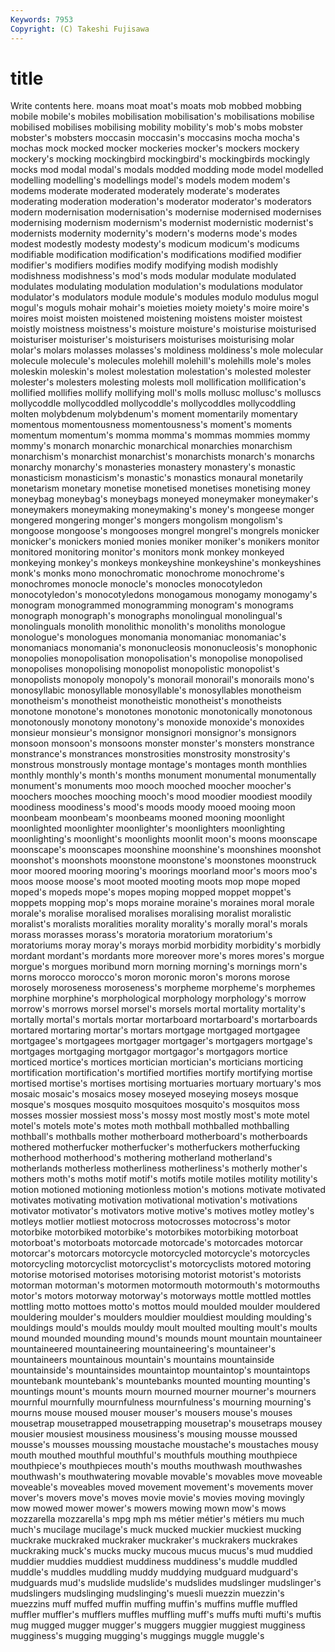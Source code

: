 ```yaml
---
Keywords: 7953 
Copyright: (C) Takeshi Fujisawa
---
```


# title

Write contents here.
 moans moat moat's moats mob mobbed mobbing
mobile mobile's mobiles mobilisation mobilisation's mobilisations mobilise mobilised mobilises mobilising
mobility mobility's mob's mobs mobster mobster's mobsters moccasin moccasin's moccasins
mocha mocha's mochas mock mocked mocker mockeries mocker's mockers mockery
mockery's mocking mockingbird mockingbird's mockingbirds mockingly mocks mod modal modal's
modals modded modding mode model modelled modelling modelling's modellings model's
models modem modem's modems moderate moderated moderately moderate's moderates moderating
moderation moderation's moderator moderator's moderators modern modernisation modernisation's modernise modernised
modernises modernising modernism modernism's modernist modernistic modernist's modernists modernity modernity's
modern's moderns mode's modes modest modestly modesty modesty's modicum modicum's
modicums modifiable modification modification's modifications modified modifier modifier's modifiers modifies
modify modifying modish modishly modishness modishness's mod's mods modular modulate
modulated modulates modulating modulation modulation's modulations modulator modulator's modulators module
module's modules modulo modulus mogul mogul's moguls mohair mohair's moieties
moiety moiety's moire moire's moires moist moisten moistened moistening moistens
moister moistest moistly moistness moistness's moisture moisture's moisturise moisturised moisturiser
moisturiser's moisturisers moisturises moisturising molar molar's molars molasses molasses's moldiness
moldiness's mole molecular molecule molecule's molecules molehill molehill's molehills mole's
moles moleskin moleskin's molest molestation molestation's molested molester molester's molesters
molesting molests moll mollification mollification's mollified mollifies mollify mollifying moll's
molls mollusc mollusc's molluscs mollycoddle mollycoddled mollycoddle's mollycoddles mollycoddling molten
molybdenum molybdenum's moment momentarily momentary momentous momentousness momentousness's moment's moments
momentum momentum's momma momma's mommas mommies mommy mommy's monarch monarchic
monarchical monarchies monarchism monarchism's monarchist monarchist's monarchists monarch's monarchs monarchy
monarchy's monasteries monastery monastery's monastic monasticism monasticism's monastic's monastics monaural
monetarily monetarism monetary monetise monetised monetises monetising money moneybag moneybag's
moneybags moneyed moneymaker moneymaker's moneymakers moneymaking moneymaking's money's mongeese monger
mongered mongering monger's mongers mongolism mongolism's mongoose mongoose's mongooses mongrel
mongrel's mongrels monicker monicker's monickers monied monies moniker moniker's monikers
monitor monitored monitoring monitor's monitors monk monkey monkeyed monkeying monkey's
monkeys monkeyshine monkeyshine's monkeyshines monk's monks mono monochromatic monochrome monochrome's
monochromes monocle monocle's monocles monocotyledon monocotyledon's monocotyledons monogamous monogamy monogamy's
monogram monogrammed monogramming monogram's monograms monograph monograph's monographs monolingual monolingual's
monolinguals monolith monolithic monolith's monoliths monologue monologue's monologues monomania monomaniac
monomaniac's monomaniacs monomania's mononucleosis mononucleosis's monophonic monopolies monopolisation monopolisation's monopolise
monopolised monopolises monopolising monopolist monopolistic monopolist's monopolists monopoly monopoly's monorail
monorail's monorails mono's monosyllabic monosyllable monosyllable's monosyllables monotheism monotheism's monotheist
monotheistic monotheist's monotheists monotone monotone's monotones monotonic monotonically monotonous monotonously
monotony monotony's monoxide monoxide's monoxides monsieur monsieur's monsignor monsignori monsignor's
monsignors monsoon monsoon's monsoons monster monster's monsters monstrance monstrance's monstrances
monstrosities monstrosity monstrosity's monstrous monstrously montage montage's montages month monthlies
monthly monthly's month's months monument monumental monumentally monument's monuments moo
mooch mooched moocher moocher's moochers mooches mooching mooch's mood moodier
moodiest moodily moodiness moodiness's mood's moods moody mooed mooing moon
moonbeam moonbeam's moonbeams mooned mooning moonlight moonlighted moonlighter moonlighter's moonlighters
moonlighting moonlighting's moonlight's moonlights moonlit moon's moons moonscape moonscape's moonscapes
moonshine moonshine's moonshines moonshot moonshot's moonshots moonstone moonstone's moonstones moonstruck
moor moored mooring mooring's moorings moorland moor's moors moo's moos
moose moose's moot mooted mooting moots mop mope moped moped's
mopeds mope's mopes moping mopped moppet moppet's moppets mopping mop's
mops moraine moraine's moraines moral morale morale's moralise moralised moralises
moralising moralist moralistic moralist's moralists moralities morality morality's morally moral's
morals morass morasses morass's moratoria moratorium moratorium's moratoriums moray moray's
morays morbid morbidity morbidity's morbidly mordant mordant's mordants more moreover
more's mores mores's morgue morgue's morgues moribund morn morning morning's
mornings morn's morns morocco morocco's moron moronic moron's morons morose
morosely moroseness moroseness's morpheme morpheme's morphemes morphine morphine's morphological morphology
morphology's morrow morrow's morrows morsel morsel's morsels mortal mortality mortality's
mortally mortal's mortals mortar mortarboard mortarboard's mortarboards mortared mortaring mortar's
mortars mortgage mortgaged mortgagee mortgagee's mortgagees mortgager mortgager's mortgagers mortgage's
mortgages mortgaging mortgagor mortgagor's mortgagors mortice morticed mortice's mortices mortician
mortician's morticians morticing mortification mortification's mortified mortifies mortify mortifying mortise
mortised mortise's mortises mortising mortuaries mortuary mortuary's mos mosaic mosaic's
mosaics mosey moseyed moseying moseys mosque mosque's mosques mosquito mosquitoes
mosquito's mosquitos moss mosses mossier mossiest moss's mossy most mostly
most's mote motel motel's motels mote's motes moth mothball mothballed
mothballing mothball's mothballs mother motherboard motherboard's motherboards mothered motherfucker motherfucker's
motherfuckers motherfucking motherhood motherhood's mothering motherland motherland's motherlands motherless motherliness
motherliness's motherly mother's mothers moth's moths motif motif's motifs motile
motiles motility motility's motion motioned motioning motionless motion's motions motivate
motivated motivates motivating motivation motivational motivation's motivations motivator motivator's motivators
motive motive's motives motley motley's motleys motlier motliest motocross motocrosses
motocross's motor motorbike motorbiked motorbike's motorbikes motorbiking motorboat motorboat's motorboats
motorcade motorcade's motorcades motorcar motorcar's motorcars motorcycle motorcycled motorcycle's motorcycles
motorcycling motorcyclist motorcyclist's motorcyclists motored motoring motorise motorised motorises motorising
motorist motorist's motorists motorman motorman's motormen motormouth motormouth's motormouths motor's
motors motorway motorway's motorways mottle mottled mottles mottling motto mottoes
motto's mottos mould moulded moulder mouldered mouldering moulder's moulders mouldier
mouldiest moulding moulding's mouldings mould's moulds mouldy moult moulted moulting
moult's moults mound mounded mounding mound's mounds mount mountain mountaineer
mountaineered mountaineering mountaineering's mountaineer's mountaineers mountainous mountain's mountains mountainside mountainside's
mountainsides mountaintop mountaintop's mountaintops mountebank mountebank's mountebanks mounted mounting mounting's
mountings mount's mounts mourn mourned mourner mourner's mourners mournful mournfully
mournfulness mournfulness's mourning mourning's mourns mouse moused mouser mouser's mousers
mouse's mouses mousetrap mousetrapped mousetrapping mousetrap's mousetraps mousey mousier mousiest
mousiness mousiness's mousing mousse moussed mousse's mousses moussing moustache moustache's
moustaches mousy mouth mouthed mouthful mouthful's mouthfuls mouthing mouthpiece mouthpiece's
mouthpieces mouth's mouths mouthwash mouthwashes mouthwash's mouthwatering movable movable's movables
move moveable moveable's moveables moved movement movement's movements mover mover's
movers move's moves movie movie's movies moving movingly mow mowed
mower mower's mowers mowing mown mow's mows mozzarella mozzarella's mpg
mph ms métier métier's métiers mu much much's mucilage mucilage's
muck mucked muckier muckiest mucking muckrake muckraked muckraker muckraker's muckrakers
muckrakes muckraking muck's mucks mucky mucous mucus mucus's mud muddied
muddier muddies muddiest muddiness muddiness's muddle muddled muddle's muddles muddling
muddy muddying mudguard mudguard's mudguards mud's mudslide mudslide's mudslides mudslinger
mudslinger's mudslingers mudslinging mudslinging's muesli muezzin muezzin's muezzins muff muffed
muffin muffing muffin's muffins muffle muffled muffler muffler's mufflers muffles
muffling muff's muffs mufti mufti's muftis mug mugged mugger mugger's
muggers muggier muggiest mugginess mugginess's mugging mugging's muggings muggle muggle's
